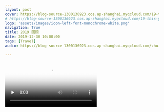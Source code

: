 ```yaml
---
layout: post
cover: https://blog-source-1300136923.cos.ap-shanghai.myqcloud.com/19-this-year-vlog/2019-vlog-cover.png
# https://blog-source-1300136923.cos.ap-shanghai.myqcloud.com/19-this-year-vlog/cover-this-year-2019.jpg
logo: 'assets/images/icon-left-font-monochrome-white.png'
navigation: True
title: 2019 回顾
date: 2019-12-30 10:00:00
tags: [Travel]
audio: https://blog-source-1300136923.cos.ap-shanghai.myqcloud.com/zhui-guang-zhe-cut.mp

---
```



<video id="video" controls="" preload="none" poster="https://blog-source-1300136923.cos.ap-shanghai.myqcloud.com/19-this-year-vlog/vlog-cover.jpg">
<source id="mp4" src="http://q459fe91l.bkt.clouddn.com/Judith-vloag-2019.mp4" type="video/mp4">
<!-- <source id="mp4" src="https://blog-source-1300136923.cos.ap-shanghai.myqcloud.com/19-this-year-vlog/Judith-vloag-2019.mp4" type="video/mp4"> -->
</video>





